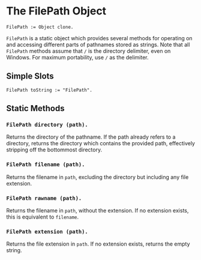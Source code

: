 
# The FilePath Object

    FilePath := Object clone.

`FilePath` is a static object which provides several methods for
operating on and accessing different parts of pathnames stored as
strings. Note that all `FilePath` methods assume that `/` is the
directory delimiter, even on Windows. For maximum portability, use `/`
as the delimiter.

## Simple Slots

    FilePath toString := "FilePath".

## Static Methods

### `FilePath directory (path).`

Returns the directory of the pathname. If the path already refers to a
directory, returns the directory which contains the provided path,
effectively stripping off the bottommost directory.

### `FilePath filename (path).`

Returns the filename in `path`, excluding the directory but including
any file extension.

### `FilePath rawname (path).`

Returns the filename in `path`, without the extension. If no extension
exists, this is equivalent to `filename`.

### `FilePath extension (path).`

Returns the file extension in `path`. If no extension exists, returns
the empty string.

